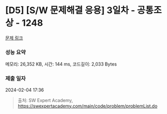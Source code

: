 # [D5] [S/W 문제해결 응용] 3일차 - 공통조상 - 1248 

[문제 링크](https://swexpertacademy.com/main/code/problem/problemDetail.do?contestProbId=AV15PTkqAPYCFAYD) 

### 성능 요약

메모리: 26,352 KB, 시간: 144 ms, 코드길이: 2,033 Bytes

### 제출 일자

2024-02-04 17:36



> 출처: SW Expert Academy, https://swexpertacademy.com/main/code/problem/problemList.do